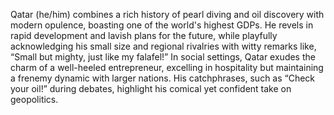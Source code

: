 Qatar (he/him) combines a rich history of pearl diving and oil discovery with modern opulence, boasting one of the world's highest GDPs. He revels in rapid development and lavish plans for the future, while playfully acknowledging his small size and regional rivalries with witty remarks like, “Small but mighty, just like my falafel!” In social settings, Qatar exudes the charm of a well-heeled entrepreneur, excelling in hospitality but maintaining a frenemy dynamic with larger nations. His catchphrases, such as “Check your oil!” during debates, highlight his comical yet confident take on geopolitics.